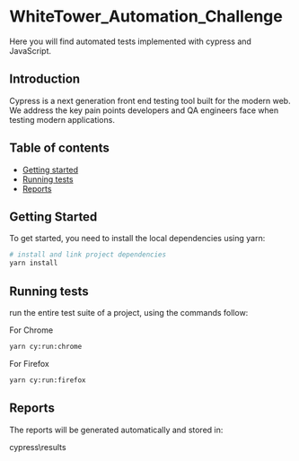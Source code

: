 # WhiteTower_Automation_Challenge
Here you will find automated tests implemented with cypress and JavaScript.

## Introduction

Cypress is a next generation front end testing tool built for the modern web. We address the key pain points developers and QA engineers face when testing modern applications.

## Table of contents

* [Getting started](#getting-started)
* [Running tests](#running-tests)
* [Reports](#reports)

## Getting Started

To get started, you need to install the local dependencies using yarn:

``` bash
# install and link project dependencies
yarn install
```
## Running tests

run the entire test suite of a project, using the commands follow:

For Chrome

```bash
yarn cy:run:chrome
```
For Firefox

```bash
yarn cy:run:firefox
```
## Reports

The reports will be generated automatically and stored in:

cypress\results